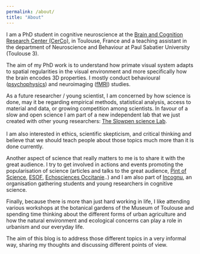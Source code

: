 ```yaml
---
permalink: /about/
title: "About"
---
```

      
I am a PhD student in cognitive neuroscience at the [Brain and Cognition Research Center (CerCo)](http://cerco.ups-tlse.fr/-Presentation-), in Toulouse, France and a teaching assistant in the department of Neuroscience and Behaviour at Paul Sabatier University (Toulouse 3).

The aim of my PhD work is to understand how primate visual system adapts to spatial regularities in the visual environment and more specifically how the brain encodes 3D properties. I mostly conduct behavioural ([psychophysics](https://en.wikipedia.org/wiki/Psychophysics)) and neuroimaging ([fMRI](https://en.wikipedia.org/wiki/Functional_magnetic_resonance_imaging)) studies.

As a future researcher / young scientist, I am concerned by how science is done, may it be regarding empirical methods, statistical analysis, access to material and data, or growing competition among scientists. In favour of a slow and open science I am part of a new independent lab that we just created with other young researchers: [The Slowpen science Lab](http://slowpen.science/).<br/>  
I am also interested in ethics, scientific skepticism, and critical thinking and believe that we should teach people about those topics much more than it is done currently. 

Another aspect of science that really matters to me is to share it with the great audience. I try to get involved in actions and events promoting the popularisation of science (articles and talks to the great audience, [Pint of Science](https://pintofscience.fr/mondial/), [ESOF](http://www.esof.eu/en/), [Echosciences Occitanie](https://www.echosciences-sud.fr/)..) and I am also part of [Incognu](http://incognu.fr), an organisation gathering students and young researchers in cognitive science.

Finally, because there is more than just hard working in life, I like attending various workshops at the botanical gardens of the Museum of Toulouse and spending time thinking about the different forms of urban agriculture and how the natural environment and ecological concerns can play a role in urbanism and our everyday life. 


The aim of this blog is to address those different topics in a very informal way, sharing my thoughts and discussing different points of view. 
